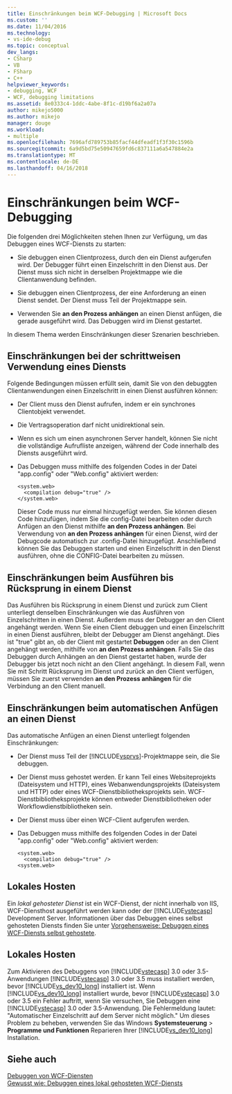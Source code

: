 ```yaml
---
title: Einschränkungen beim WCF-Debugging | Microsoft Docs
ms.custom: ''
ms.date: 11/04/2016
ms.technology:
- vs-ide-debug
ms.topic: conceptual
dev_langs:
- CSharp
- VB
- FSharp
- C++
helpviewer_keywords:
- debugging, WCF
- WCF, debugging limitations
ms.assetid: 8e0333c4-1ddc-4abe-8f1c-d19bf6a2a07a
author: mikejo5000
ms.author: mikejo
manager: douge
ms.workload:
- multiple
ms.openlocfilehash: 7696afd789753b85facf44dfeadf1f3f30c1596b
ms.sourcegitcommit: 6a9d5bd75e50947659fd6c837111a6a547884e2a
ms.translationtype: MT
ms.contentlocale: de-DE
ms.lasthandoff: 04/16/2018
---
```

# <a name="limitations-on-wcf-debugging"></a>Einschränkungen beim WCF-Debugging
Die folgenden drei Möglichkeiten stehen Ihnen zur Verfügung, um das Debuggen eines WCF-Diensts zu starten:  
  
-   Sie debuggen einen Clientprozess, durch den ein Dienst aufgerufen wird. Der Debugger führt einen Einzelschritt in den Dienst aus. Der Dienst muss sich nicht in derselben Projektmappe wie die Clientanwendung befinden.  
  
-   Sie debuggen einen Clientprozess, der eine Anforderung an einen Dienst sendet. Der Dienst muss Teil der Projektmappe sein.  
  
-   Verwenden Sie **an den Prozess anhängen** an einen Dienst anfügen, die gerade ausgeführt wird. Das Debuggen wird im Dienst gestartet.  
  
 In diesem Thema werden Einschränkungen dieser Szenarien beschrieben.  
  
## <a name="limitations-on-stepping-into-a-service"></a>Einschränkungen bei der schrittweisen Verwendung eines Diensts  
 Folgende Bedingungen müssen erfüllt sein, damit Sie von den debuggten Clientanwendungen einen Einzelschritt in einen Dienst ausführen können:  
  
-   Der Client muss den Dienst aufrufen, indem er ein synchrones Clientobjekt verwendet.  
  
-   Die Vertragsoperation darf nicht unidirektional sein.  
  
-   Wenn es sich um einen asynchronen Server handelt, können Sie nicht die vollständige Aufrufliste anzeigen, während der Code innerhalb des Diensts ausgeführt wird.  
  
-   Das Debuggen muss mithilfe des folgenden Codes in der Datei "app.config" oder "Web.config" aktiviert werden:  
  
    ```  
    <system.web>  
      <compilation debug="true" />  
    </system.web>  
    ```  
  
     Dieser Code muss nur einmal hinzugefügt werden. Sie können diesen Code hinzufügen, indem Sie die config-Datei bearbeiten oder durch Anfügen an den Dienst mithilfe **an den Prozess anhängen**. Bei Verwendung von **an den Prozess anhängen** für einen Dienst, wird der Debugcode automatisch zur .config-Datei hinzugefügt. Anschließend können Sie das Debuggen starten und einen Einzelschritt in den Dienst ausführen, ohne die CONFIG-Datei bearbeiten zu müssen.  
  
## <a name="limitations-on-stepping-out-of-a-service"></a>Einschränkungen beim Ausführen bis Rücksprung in einem Dienst  
 Das Ausführen bis Rücksprung in einem Dienst und zurück zum Client unterliegt denselben Einschränkungen wie das Ausführen von Einzelschritten in einen Dienst. Außerdem muss der Debugger an den Client angehängt werden. Wenn Sie einen Client debuggen und einen Einzelschritt in einen Dienst ausführen, bleibt der Debugger am Dienst angehängt. Dies ist "true" gibt an, ob der Client mit gestartet **Debuggen** oder an den Client angehängt werden, mithilfe von **an den Prozess anhängen**. Falls Sie das Debuggen durch Anhängen an den Dienst gestartet haben, wurde der Debugger bis jetzt noch nicht an den Client angehängt. In diesem Fall, wenn Sie mit Schritt Rücksprung im Dienst und zurück an den Client verfügen, müssen Sie zuerst verwenden **an den Prozess anhängen** für die Verbindung an den Client manuell.  
  
## <a name="limitations-on-automatic-attach-to-a-service"></a>Einschränkungen beim automatischen Anfügen an einen Dienst  
 Das automatische Anfügen an einen Dienst unterliegt folgenden Einschränkungen:  
  
-   Der Dienst muss Teil der [!INCLUDE[vsprvs](../code-quality/includes/vsprvs_md.md)]-Projektmappe sein, die Sie debuggen.  
  
-   Der Dienst muss gehostet werden. Er kann Teil eines Websiteprojekts (Dateisystem und HTTP), eines Webanwendungsprojekts (Dateisystem und HTTP) oder eines WCF-Dienstbibliotheksprojekts sein. WCF-Dienstbibliotheksprojekte können entweder Dienstbibliotheken oder Workflowdienstbibliotheken sein.  
  
-   Der Dienst muss über einen WCF-Client aufgerufen werden.  
  
-   Das Debuggen muss mithilfe des folgenden Codes in der Datei "app.config" oder "Web.config" aktiviert werden:  
  
    ```  
    <system.web>  
      <compilation debug="true" />  
    <system.web>  
    ```  
  
## <a name="self-hosting"></a>Lokales Hosten  
 Ein *lokal gehosteter Dienst* ist ein WCF-Dienst, der nicht innerhalb von IIS, WCF-Diensthost ausgeführt werden kann oder der [!INCLUDE[vstecasp](../code-quality/includes/vstecasp_md.md)] Development Server. Informationen über das Debuggen eines selbst gehosteten Diensts finden Sie unter [Vorgehensweise: Debuggen eines WCF-Diensts selbst gehostete](../debugger/how-to-debug-a-self-hosted-wcf-service.md).  
  
## <a name="self-hosting"></a>Lokales Hosten  
 Zum Aktivieren des Debuggens von [!INCLUDE[vstecasp](../code-quality/includes/vstecasp_md.md)] 3.0 oder 3.5-Anwendungen [!INCLUDE[vstecasp](../code-quality/includes/vstecasp_md.md)] 3.0 oder 3.5 muss installiert werden, bevor [!INCLUDE[vs_dev10_long](../code-quality/includes/vs_dev10_long_md.md)] installiert ist. Wenn [!INCLUDE[vs_dev10_long](../code-quality/includes/vs_dev10_long_md.md)] installiert wurde, bevor [!INCLUDE[vstecasp](../code-quality/includes/vstecasp_md.md)] 3.0 oder 3.5 ein Fehler auftritt, wenn Sie versuchen, Sie Debuggen eine [!INCLUDE[vstecasp](../code-quality/includes/vstecasp_md.md)] 3.0 oder 3.5-Anwendung. Die Fehlermeldung lautet: "Automatischer Einzelschritt auf dem Server nicht möglich." Um dieses Problem zu beheben, verwenden Sie das Windows **Systemsteuerung** > **Programme und Funktionen** Reparieren Ihrer [!INCLUDE[vs_dev10_long](../code-quality/includes/vs_dev10_long_md.md)] Installation.  
  
## <a name="see-also"></a>Siehe auch  
 [Debuggen von WCF-Diensten](../debugger/debugging-wcf-services.md)   
 [Gewusst wie: Debuggen eines lokal gehosteten WCF-Diensts](../debugger/how-to-debug-a-self-hosted-wcf-service.md)